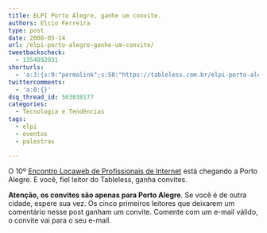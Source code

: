 ```yaml
---
title: ELPI Porto Alegre, ganhe um convite.
authors: Elcio Ferreira
type: post
date: 2008-05-14
url: /elpi-porto-alegre-ganhe-um-convite/
tweetbackscheck:
  - 1354892931
shorturls:
  - 'a:3:{s:9:"permalink";s:58:"https://tableless.com.br/elpi-porto-alegre-ganhe-um-convite";s:7:"tinyurl";s:26:"https://tinyurl.com/3lj6zjn";s:4:"isgd";s:19:"https://is.gd/UBhvmZ";}'
twittercomments:
  - 'a:0:{}'
dsq_thread_id: 503038177
categories:
  - Tecnologia e Tendências
tags:
  - elpi
  - eventos
  - palestras

---
```

O 10º [Encontro Locaweb de Profissionais de Internet][1] está chegando a Porto Alegre. E você, fiel leitor do Tableless, ganha convites.

**Atenção, os convites são apenas para Porto Alegre**. Se você é de outra cidade, espere sua vez. Os cinco primeiros leitores que deixarem um comentário nesse post ganham um convite. Comente com um e-mail válido, o convite vai para o seu e-mail.

 [1]: https://www.locaweb.com.br/encontro/